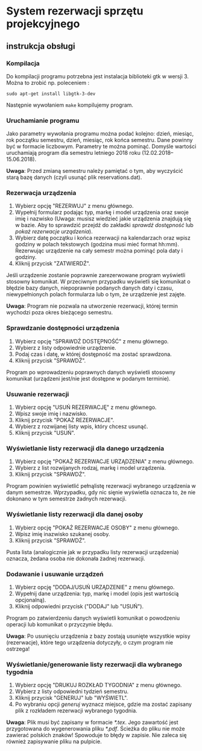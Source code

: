 # System rezerwacji sprzętu projekcyjnego #

## instrukcja obsługi ##

### Kompilacja ###
Do kompilacji programu potrzebna jest instalacja biblioteki gtk w wersji 3. Można to zrobić np. poleceniem :

`sudo apt-get install libgtk-3-dev`

Następnie wywołaniem `make` kompilujemy program.

### Uruchamianie programu ###
Jako parametry wywołania programu można podać kolejno: dzień, miesiąc, rok początku semestru, dzień, miesiąc, rok końca semestru. Dane powinny być w formacie liczbowym. Parametry te można pominąć. Domyśle wartości uruchamiają program dla semestru letniego 2018 roku (12.02.2018–15.06.2018). 

**Uwaga**: Przed zmianą semestru należy pamiętać o tym, aby wyczyścić starą bazę danych (czyli usunąć plik reservations.dat).

### Rezerwacja urządzenia ###
1. Wybierz opcję "REZERWUJ" z menu głównego.
1. Wypełnij formularz podając typ, markę i model urządzenia oraz swoje imię i nazwisko (Uwaga: musisz wiedzieć jakie urządzenia znajdują się w bazie. Aby to sprawdzić przejdź do zakładki *sprawdź dostępność* lub *pokaż rezerwacje urządzenia*).
1. Wybierz datę początku i końca rezerwacji na kalendarzach oraz wpisz godziny w polach tekstowych (godzina musi mieć format hh:mm). Rezerwując urządzenie na cały semestr można pominąć pola daty i godziny.
1. Kliknij przycisk "ZATWIERDŹ".

Jeśli urządzenie zostanie poprawnie zarezerwowane program wyświetli stosowny komunikat. W przeciwnym przypadku wyświetli się komunikat o błędzie bazy danych, niepoprawnie podanych danych daty i czasu, niewypełnionych polach formularza lub o tym, że urządzenie jest zajęte. 

**Uwaga**: Program nie pozwala na utworzenie rezerwacji, której termin wychodzi poza okres bieżącego semestru.

### Sprawdzanie dostępności urządzenia ###
1. Wybierz opcję "SPRAWDŹ DOSTĘPNOŚĆ" z menu głównego.
1. Wybierz z listy odpowiednie urządzenie.
1. Podaj czas i datę, w której dostępność ma zostać sprawdzona.
1. Kliknij przycisk "SPRAWDŹ".

Program po wprowadzeniu poprawnych danych wyświetli stosowny komunikat (urządzeni jest/nie jest dostępne w podanym terminie).

### Usuwanie rezerwacji ###
1. Wybierz opcję "USUŃ REZERWACJĘ" z menu głównego.
1. Wpisz swoje imię i nazwisko.
1. Kliknij przycisk "POKAŻ REZERWACJE".
1. Wybierz z rozwijanej listy wpis, który chcesz usunąć.
1. Kliknij przycisk "USUŃ".

### Wyświetlanie listy rezerwacji dla danego urządzenia ###
1. Wybierz opcję "POKAŻ REZERWACJE URZĄDZENIA" z menu głównego.
1. Wybierz z list rozwijanych rodzaj, markę i model urządzenia.
1. Kliknij przycisk "SPRAWDŹ".

Program powinien wyświetlić pełnąlistę rezerwacji wybranego urządzenia w danym semestrze. Wprzypadku, gdy nic sięnie wyświetla oznacza to, że nie dokonano w tym semestrze żadnych rezerwacji.

### Wyświetlanie listy rezerwacji dla danej osoby ###
1. Wybierz opcję "POKAŻ REZERWACJE OSOBY" z menu głównego.
1. Wpisz imię inazwisko szukanej osoby.
1. Kliknij przycisk "SPRAWDŹ".

Pusta lista (analogicznie jak w przypadku listy rezerwacji urządzenia) oznacza, żedana osoba nie dokonała żadnej rezerwacji.

### Dodawanie i usuwanie urządzeń ###
1. Wybierz opcję "DODAJ/USUŃ URZĄDZENIE" z menu głównego.
1. Wypełnij dane urządzenia: typ, markę i model (opis jest wartością opcjonalną).
1. Kliknij odpowiedni przycisk ("DODAJ" lub "USUŃ").

Program po zatwierdzeniu danych wyświetli komunikat o powodzeniu operacji lub komunikat o przyczynie błędu.

**Uwaga**: Po usunięciu urządzenia z bazy zostają usunięte wszystkie wpisy (rezerwacje), które tego urządzenia dotyczyły, o czym program nie ostrzega!

### Wyświetlanie/generowanie listy rezerwacji dla wybranego tygodnia ###
1. Wybierz opcję "DRUKUJ ROZKŁAD TYGODNIA" z menu głównego.
1. Wybierz z listy odpowiedni tydzień semestru.
1. Kliknij przycisk "GENERUJ" lub "WYŚWIETL".
1. Po wybraniu opcji *generuj* wyznacz miejsce, gdzie ma zostać zapisany plik z rozkładem rezerwacji wybranego tygodnia.

**Uwaga**: Plik musi być zapisany w formacie *\*.tex*. Jego zawartość jest przygotowana do wygenerowania pliku *\*.pdf*. Ścieżka do pliku nie może zawierać polskich znaków! Spowoduje to błędy w zapisie. Nie zaleca się również zapisywanie pliku na pulpicie.